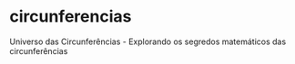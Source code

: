 # circunferencias
Universo das Circunferências - Explorando os segredos matemáticos das circunferências
